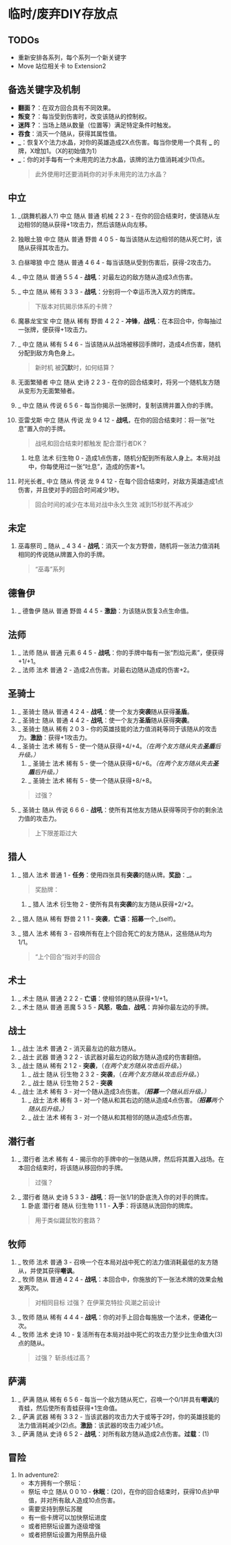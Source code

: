 # 临时/废弃DIY存放点

## TODOs

- 重新安排各系列，每个系列一个新关键字
- Move 站位相关卡 to Extension2

## 备选关键字及机制

- **翻面？**：在双方回合具有不同效果。
- **叛变？**：每当受到伤害时，改变该随从的控制权。
- **迷阵？**：当场上随从数量（位置等）满足特定条件时触发。
- **吞食**：消灭一个随从，获得其属性值。
- **_**：恢复X个法力水晶，对你的英雄造成2X点伤害。每当你使用一个具有 **_** 的牌，X增加1。（X的初始值为1）
- **_**：你的对手每有一个未用完的法力水晶，该牌的法力值消耗减少(1)点。
    > 此外使用时还要消耗你的对手未用完的法力水晶？

## 中立

1. _(跳舞机器人?) 中立 随从 普通 机械 2 2 3 - 在你的回合结束时，使该随从左边相邻的随从获得+1攻击力，然后该随从向左移。
1. 独眼土狼 中立 随从 普通 野兽 4 0 5 - 每当该随从左边相邻的随从死亡时，该随从获得其攻击力。
1. 白昼嗥狼 中立 随从 普通 4 6 4 - 每当该随从受到伤害后，获得-2攻击力。
1. _ 中立 随从 普通 5 5 4 - **战吼**：对最左边的敌方随从造成3点伤害。
1. _ 中立 随从 稀有 3 3 3 - **战吼**：分别将一个幸运币洗入双方的牌库。
    > 下版本对抗揭示体系的卡牌？
1. 魔暴龙宝宝 中立 随从 稀有 野兽 4 2 2 - **冲锋**，**战吼**：在本回合中，你每抽过一张牌，便获得+1攻击力。
1. _ 中立 随从 稀有 5 4 6 - 当该随从从战场被移回手牌时，造成4点伤害，随机分配到敌方角色身上。
    > 新时机
    > 被**沉默**时，如何结算？
1. 无面繁殖者 中立 随从 史诗 2 2 3 - 在你的回合结束时，将另一个随机友方随从变形为无面繁殖者。
1. _ 中立 随从 传说 6 5 6 - 每当你揭示一张牌时，复制该牌并置入你的手牌。
1. 亚雷戈斯 中立 随从 传说 龙 9 4 12 - **战吼**，在你的回合结束时：将一张“吐息”置入你的手牌。
    > 战吼和回合结束时都触发
    > 配合潜行者DK？

    1. 吐息 法术 衍生物 0 - 造成1点伤害，随机分配到所有敌人身上。本局对战中，你每使用过一张“吐息”，造成的伤害+1。
1. 时光长者_ 中立 随从 传说 龙 9 4 12 - 在每个回合结束时，对敌方英雄造成1点伤害，并且使对手的回合时间减少1秒。
    > 回合时间的减少在本局对战中永久生效
    > 减到15秒就不再减少

## 未定

1. 巫毒祭司 _ 随从 _ 4 3 4 - **战吼**：消灭一个友方野兽，随机将一张法力值消耗相同的传说随从牌置入你的手牌。
    > “巫毒”系列


## 德鲁伊

1. _ 德鲁伊 随从 普通 野兽 4 4 5 - **激励**：为该随从恢复3点生命值。

## 法师

1. _ 法师 随从 普通 元素 6 4 5 - **战吼**：你的手牌中每有一张“烈焰元素”，便获得+1/+1。
1. _ 法师 法术 普通 2 - 造成2点伤害。对最右边随从造成的伤害+2。

## 圣骑士

1. _ 圣骑士 随从 普通 4 2 4 - **战吼**：使一个友方**突袭**随从获得**圣盾**。
1. _ 圣骑士 随从 普通 4 4 2 - **战吼**：使一个友方**圣盾**随从获得**突袭**。
1. _ 圣骑士 随从 稀有 2 0 3 - 你的英雄技能的法力值消耗等同于该随从的攻击力。**激励**：获得+1攻击力。
1. _ 圣骑士 法术 稀有 5 - 使一个随从获得+4/+4。*（在两个友方随从失去**圣盾**后升级。）*
    1. _ 圣骑士 法术 稀有 5 - 使一个随从获得+6/+6。*（在两个友方随从失去**圣盾**后升级。）*
    1. _ 圣骑士 法术 稀有 5 - 使一个随从获得+8/+8。
    > 过强？
1. _ 圣骑士 随从 传说 6 6 6 - **战吼**：使所有其他友方随从获得等同于你的剩余法力值的攻击力。
    > 上下限差距过大

## 猎人

1. _ 猎人 法术 普通 1 - **任务**：使用四张具有**突袭**的随从牌。**奖励**：_。
    > 奖励牌：

    1. _ 猎人 法术 衍生物 2 - 使所有具有**突袭**的友方随从获得+2/+2。
1. _ 猎人 随从 稀有 野兽 2 1 1 - **突袭**，**亡语**：**招募**一个_(self)。
1. _ 猎人 法术 稀有 3 - 召唤所有在上个回合死亡的友方随从，这些随从均为1/1。
    > “上个回合”指对手的回合

## 术士

1. _ 术士 随从 普通 2 2 2 - **亡语**：使相邻的随从获得+1/+1。
1. _ 术士 随从 普通 恶魔 5 3 5 - **风怒**，**吸血**，**战吼**：弃掉你最左边的手牌。

## 战士

1. _ 战士 法术 普通 2 - 消灭最左边的敌方随从。
1. _ 战士 武器 普通 3 2 2 - 该武器对最左边的敌方随从造成的伤害翻倍。
1. _ 战士 随从 稀有 2 1 2 - **突袭**，（*在两个友方随从攻击后升级。*）
    1. _ 战士 随从 衍生物 2 3 2 - **突袭**，（*在两个友方随从攻击后升级。*）
    1. _ 战士 随从 衍生物 2 5 2 - **突袭**
1. _ 战士 法术 稀有 3 - 对一个随从造成3点伤害。*（**招募**一个随从后升级。）*
    1. _ 战士 法术 稀有 3 - 对一个随从和其右边的随从造成4点伤害。*（**招募**两个随从后升级。）*
    1. _ 战士 法术 稀有 3 - 对一个随从和其相邻的随从造成5点伤害。

## 潜行者

1. _ 潜行者 法术 稀有 4 - 揭示你的手牌中的一张随从牌，然后将其置入战场。在本回合结束时，将该随从移回你的手牌。
    > 过强？
1. _ 潜行者 随从 史诗 5 3 3 - **战吼**：将一张1/1的卧底洗入你的对手的牌库。
    1. 卧底 潜行者 随从 衍生物 1 1 1 - **入手**：将该随从洗回你的牌库。
    > 用于类似鼹鼠牧的套路？

## 牧师

1. _ 牧师 法术 普通 3 - 召唤一个在本局对战中死亡的法力值消耗最低的友方随从，并使其获得**嘲讽**。
1. _ 牧师 随从 普通 4 2 4 - **战吼**：本回合中，你施放的下一张法术牌的效果会触发两次。
    > 对相同目标
    > 过强？
    > 在伊莱克特拉·风潮之前设计
1. _ 牧师 随从 稀有 4 4 4 - **战吼**：你的对手上回合每施放一个法术，便**进化**一次。
1. _ 牧师 法术 史诗 10 - 复活所有在本局对战中死亡的攻击力至少比生命值大(3)点的随从。
    > 过强？
    > 斩杀线过高？

## 萨满

1. _ 萨满 随从 稀有 6 5 6 - 每当一个敌方随从死亡，召唤一个0/1并具有**嘲讽**的青蛙，然后使所有青蛙获得+1生命值。
1. _ 萨满 武器 稀有 3 3 2 - 当该武器的攻击力大于或等于2时，你的英雄技能的法力值消耗减少(2)点。**激励**：该武器的攻击力减少1点。
1. _ 萨满 随从 史诗 6 5 2 - **战吼**：对所有敌方随从造成2点伤害。**过载**：(1)

## 冒险

1. In adventure2:
    - 本方拥有一个祭坛：
    - 祭坛 中立 随从 0 0 10 - **休眠**：(20)，在你的回合结束时，获得10点护甲值，并对所有敌人造成10点伤害。
    - 需要坚持到祭坛苏醒
    - 有一些卡牌可以加快祭坛进度
    - 或者把祭坛设置为逐级增强
    - 或者把祭坛设置为用祭品升级
